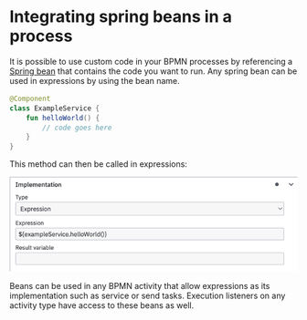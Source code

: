 # Integrating spring beans in a process

It is possible to use custom code in your BPMN processes by referencing a [Spring bean](https://docs.spring.io/spring-framework/docs/current/reference/html/core.html) that contains the code you want to run. Any spring bean can be used in expressions by using the bean name.

```kotlin
@Component
class ExampleService {
    fun helloWorld() {
        // code goes here
    }
}
```

This method can then be called in expressions:

![Configuration of bean expression in camunda modeller](../../../extending-valtimo/img/camunda-config.png)

Beans can be used in any BPMN activity that allow expressions as its implementation such as service or send tasks. Execution listeners on any activity type have access to these beans as well.
